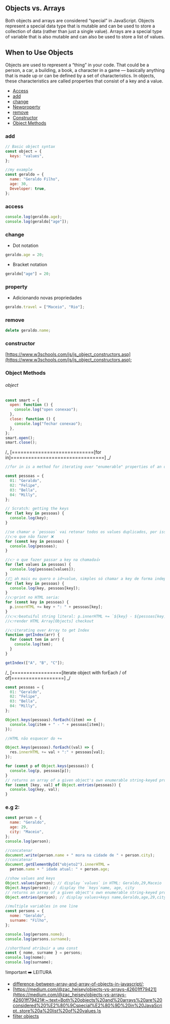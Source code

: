 ## Objects vs. Arrays

Both objects and arrays are considered “special” in JavaScript. Objects represent a special data type that is mutable and can be used to store a collection of data (rather than just a single value). Arrays are a special type of variable that is also mutable and can also be used to store a list of values.

## When to Use Objects

Objects are used to represent a “thing” in your code. That could be a person, a car, a building, a book, a character in a game — basically anything that is made up or can be defined by a set of characteristics. In objects, these characteristics are called properties that consist of a key and a value.

- [Access](#access)
- [add](#add)
- [change](#change)
- [Newproperty](#property)
- [remove](#remove)
- [Constructor](#constructor)
- [Object Methods](#object)

### add

```js
// Basic object syntax
const object = {
  keys: "values",
};

//my example
const geraldo = {
  name: "Geraldo Filho",
  age: 30,
  Developer: true,
};
```

### access

```js
console.log(geraldo.age);
console.log(geraldo["age"]);
```

### change

- Dot notation

```js
geraldo.age = 20;
```

- Bracket notation

```js
geraldo["age"] = 20;
```

### property

- Adicionando novas propriedades

```js
geraldo.travel = ["Maceio", "Rio"];
```

### remove

```js
delete geraldo.name;
```

### constructor

[https://www.w3schools.com/js/js_object_constructors.asp](https://www.w3schools.com/js/js_object_constructors.asp);

### Object Methods

###### object

```js
const smart = {
  open: function () {
    console.log("open conexao");
  },
  close: function () {
    console.log("fechar conexao");
  },
};
smart.open();
smart.close();
```

/_ [============================[for in]================================] _/

```js
//for in is a method for iterating over "enumerable" properties of an object.

const pessoas = {
  01: "Geraldo",
  02: "Felipe",
  03: "Bella",
  04: "Milly",
};

// Scratch: getting the keys
for (let key in pessoas) {
  console.log(key);
}

//se chamar o `pessoas` vai retonar todos os values duplicados, por isso devemos chamar junto com a chave
//👉o que não fazer ❌
for (const key in pessoas) {
  console.log(pessoas);
}

//👉 o que fazer passar a key na chamada👍
for (let values in pessoas) {
  console.log(pessoas[values]);
}
//🔰 ah mais eu quero o id+value, simples só chamar a key de forma independente.
for (let key in pessoas) {
  console.log(key, pessoas[key]);
}
//👉print no HTML seria:
for (const key in pessoas) {
  p.innerHTML += key + ": " + pessoas[key];
}
//👉👉beatuiful string literal: p.innerHTML += `${key} - ${pessoas[key]} `;
//👉render HTML Array[Objects] checkout

//👉iterating over Array to get Index
function getIndex(arr) {
  for (const tem in arr) {
    console.log(tem);
  }
}

getIndex(["A", "B", "C"]);
```

/_ [=================[iterate object with forEach / of of]==================] _/

```js
const pessoas = {
  01: "Geraldo",
  02: "Felipe",
  03: "Bella",
  04: "Milly",
};

Object.keys(pessoas).forEach((item) => {
  console.log(item + " - " + pessoas[item]);
});

//HTML não esquecer do +=

Object.keys(pessoas).forEach((val) => {
  res.innerHTML += val + ":" + pessoas[val];
});

for (const p of Object.keys(pessoas)) {
  console.log(p, pessoas[p]);
}
// returns an array of a given object's own enumerable string-keyed property key-value pairs. https://developer.mozilla.org/en-US/docs/Web/JavaScript/Reference/Global_Objects/Object/entries
for (const [key, val] of Object.entries(pessoas)) {
  console.log(key, val);
}
```

### e.g 2:

```js
const person = {
  name: "Geraldo",
  age: 29,
  city: "Maceio",
};
console.log(person);

//concatenar
document.write(person.name + " mora na cidade de " + person.city);
//concatenar
document.getElementById("objeto2").innerHTML =
  person.name + " idade atual: " + person.age;

//show values and keys
Object.values(person); // display `values` in HTML: Geraldo,29,Maceio
Object.keys(person); // display the `keys`name, age, city
// returns an array of a given object's own enumerable string-keyed property [key, value]
Object.entries(person); // display values+keys name,Geraldo,age,29,city,Maceio

//multiple variables in one line
const persons = {
  nome: "Geraldo",
  surname: "Filho",
};

console.log(persons.nome);
console.log(persons.surname);

//shorthand atribuir a uma const
const { nome, surname } = persons;
console.log(nome);
console.log(surname);
```

!important :arrow_right: LEITURA

- [difference-between-array-and-array-of-objects-in-javascript/](https://www.geeksforgeeks.org/difference-between-array-and-array-of-objects-in-javascript/);
- [https://medium.com/@zac_heisey/objects-vs-arrays-42601ff79421](https://medium.com/@zac_heisey/objects-vs-arrays-42601ff79421#:~:text=Both%20objects%20and%20arrays%20are%20considered%20%E2%80%9Cspecial%E2%80%9D%20in%20JavaScript.,store%20a%20list%20of%20values.)s
- [filter objects](<https://masteringjs.io/tutorials/fundamentals/filter-key#:~:text=JavaScript%20objects%20don%27t%20have,()%20function%20as%20shown%20below.>)
